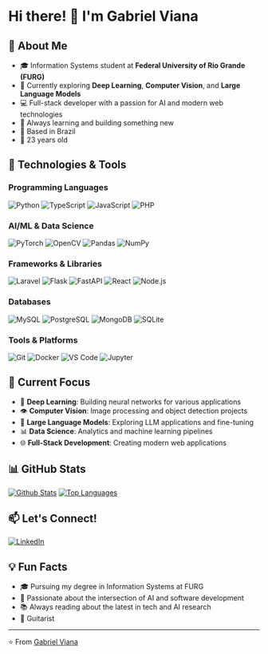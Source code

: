 
# Hi there! 👋 I'm Gabriel Viana

## 🚀 About Me
- 🎓 Information Systems student at **Federal University of Rio Grande (FURG)**
- 🔬 Currently exploring **Deep Learning**, **Computer Vision**, and **Large Language Models**
- 💻 Full-stack developer with a passion for AI and modern web technologies
- 🌱 Always learning and building something new
- 📍 Based in Brazil
- 🎂 23 years old

## 🔧 Technologies & Tools

### Programming Languages
![Python](https://img.shields.io/badge/Python-3776AB?style=for-the-badge&logo=python&logoColor=white)
![TypeScript](https://img.shields.io/badge/TypeScript-007ACC?style=for-the-badge&logo=typescript&logoColor=white)
![JavaScript](https://img.shields.io/badge/JavaScript-F7DF1E?style=for-the-badge&logo=javascript&logoColor=black)
![PHP](https://img.shields.io/badge/PHP-777BB4?style=for-the-badge&logo=php&logoColor=white)

### AI/ML & Data Science
![PyTorch](https://img.shields.io/badge/PyTorch-EE4C2C?style=for-the-badge&logo=pytorch&logoColor=white)
![OpenCV](https://img.shields.io/badge/OpenCV-27338e?style=for-the-badge&logo=opencv&logoColor=white)
![Pandas](https://img.shields.io/badge/Pandas-2C2D72?style=for-the-badge&logo=pandas&logoColor=white)
![NumPy](https://img.shields.io/badge/NumPy-013243?style=for-the-badge&logo=numpy&logoColor=white)

### Frameworks & Libraries
![Laravel](https://img.shields.io/badge/Laravel-FF2D20?style=for-the-badge&logo=laravel&logoColor=white)
![Flask](https://img.shields.io/badge/Flask-000000?style=for-the-badge&logo=flask&logoColor=white)
![FastAPI](https://img.shields.io/badge/FastAPI-005571?style=for-the-badge&logo=fastapi&logoColor=white)
![React](https://img.shields.io/badge/React-20232A?style=for-the-badge&logo=react&logoColor=61DAFB)
![Node.js](https://img.shields.io/badge/Node.js-43853D?style=for-the-badge&logo=node.js&logoColor=white)

### Databases
![MySQL](https://img.shields.io/badge/MySQL-00000F?style=for-the-badge&logo=mysql&logoColor=white)
![PostgreSQL](https://img.shields.io/badge/PostgreSQL-316192?style=for-the-badge&logo=postgresql&logoColor=white)
![MongoDB](https://img.shields.io/badge/MongoDB-4EA94B?style=for-the-badge&logo=mongodb&logoColor=white)
![SQLite](https://img.shields.io/badge/SQLite-07405E?style=for-the-badge&logo=sqlite&logoColor=white)

### Tools & Platforms
![Git](https://img.shields.io/badge/Git-F05032?style=for-the-badge&logo=git&logoColor=white)
![Docker](https://img.shields.io/badge/Docker-2496ED?style=for-the-badge&logo=docker&logoColor=white)
![VS Code](https://img.shields.io/badge/VS%20Code-007ACC?style=for-the-badge&logo=visual-studio-code&logoColor=white)
![Jupyter](https://img.shields.io/badge/Jupyter-F37626?style=for-the-badge&logo=jupyter&logoColor=white)

## 🎯 Current Focus
- 🧠 **Deep Learning**: Building neural networks for various applications
- 👁️ **Computer Vision**: Image processing and object detection projects
- 🤖 **Large Language Models**: Exploring LLM applications and fine-tuning
- 📊 **Data Science**: Analytics and machine learning pipelines
- 🌐 **Full-Stack Development**: Creating modern web applications

## 📊 GitHub Stats

[![Github Stats](https://github-readme-stats-nine-pi-30.vercel.app/api?username=GabrielVGS&theme=radical&show_icons=true&rank_icon=github&number_format=long&custom_title=Github%20Stats&line_height=24&include_all_commits=false)](https://github.com/anuraghazra/github-readme-stats)
[![Top Languages](https://github-readme-stats-nine-pi-30.vercel.app/api/top-langs/?username=GabrielVGS&theme=radical&layout=compact&langs_count=8&custom_title=Top%20Languages&size_weight=0.5&count_weight=0.5&hide=scss,hack,makefile,jupyter%20notebook)](https://github.com/anuraghazra/github-readme-stats)


## 📫 Let's Connect!
[![LinkedIn](https://img.shields.io/badge/LinkedIn-0077B5?style=for-the-badge&logo=linkedin&logoColor=white)](https://www.linkedin.com/in/gabriel-viana-2b0444179/)


## 💡 Fun Facts
- 🎓 Pursuing my degree in Information Systems at FURG
- 🤖 Passionate about the intersection of AI and software development
- 📚 Always reading about the latest in tech and AI research
- 🎸 Guitarist


---
⭐️ From [Gabriel Viana](https://github.com/GabrielVGS)
